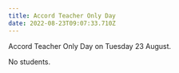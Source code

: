 ```yaml
---
title: Accord Teacher Only Day
date: 2022-08-23T09:07:33.710Z
---
```

Accord Teacher Only Day on Tuesday 23 August.

No students.